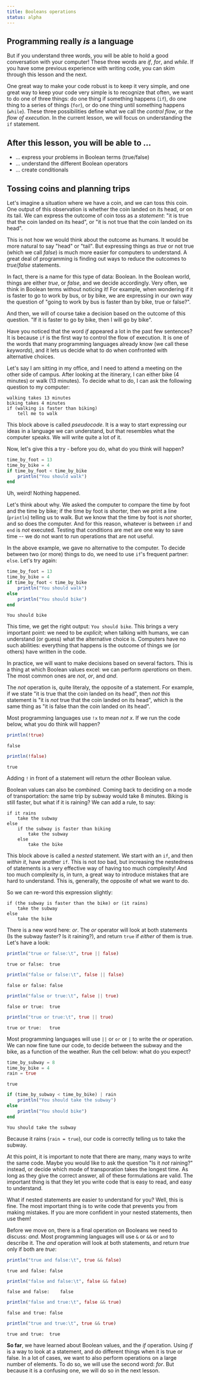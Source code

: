 ```yaml
---
title: Booleans operations
status: alpha
---
```


## Programming really *is* a language

But if you understand three words, you will be able to hold a good
conversation with your computer! These three words are *if*, *for*, and
*while*. If you have some previous experience with writing code, you can skim
through this lesson and the next.

One great way to make your code robust is to keep it very simple, and one
great way to keep your code very simple is to recognize that often, we want to
do one of three things: do one thing if something happens (`if`), do one thing
to a series of things (`for`), or do one thing until something happens
(`while`). These three possibilities define what we call the *control flow*,
or the *flow of execution*. In the current lesson, we will focus on
understanding the `if` statement.

## After this lesson, you will be able to ...

- ... express your problems in Boolean terms (true/false)
- ... understand the different Boolean operators
- ... create conditionals

## Tossing coins and planning trips

Let's imagine a situation where we have a coin, and we can toss this coin. One
output of this observation is whether the coin landed on its head, or on its
tail. We can express the outcome of coin toss as a *statement*: "it is true
that the coin landed on its head", or "it is not true that the coin landed on
its head".

This is not how we would think about the outcome as humans. It would be more
natural to say "head" or "tail". But expressing things as *true* or not true
(which we call *false*) is much more easier for computers to understand. A
great deal of programming is finding out ways to reduce the outcomes to
*true*/*false* statements.

In fact, there is a name for this type of data: Boolean. In the Boolean world,
things are either *true*, or *false*, and we decide accordingly. Very often,
we think in Boolean terms without noticing it! For example, when wondering if
it is faster to go to work by bus, or by bike, we are expressing in our own
way the question of "going to work by bus is faster than by bike, true or
false?".

And then, we will of course take a decision based on the outcome of this
question. "If it is faster to go by bike, then I will go by bike".

Have you noticed that the word *if* appeared a lot in the past few sentences?
It is because `if` is the first way to control the flow of execution. It is
one of the words that many programming languages already know (we call these
*keywords*), and it lets us decide what to do when confronted with alternative
choices.

Let's say I am sitting in my office, and I need to attend a meeting on the
other side of campus. After looking at the itinerary, I can either bike (4
minutes) or walk (13 minutes). To decide what to do, I can ask the following
question to my computer:

~~~
walking takes 13 minutes
biking takes 4 minutes
if (walking is faster than biking)
    tell me to walk
~~~

This block above is called *pseudocode*. It is a way to start expressing our
ideas in a language we can understand, but that resembles what the computer
speaks. We will write quite a lot of it.

Now, let's give this a try - before you do, what do you think will happen?

````julia
time_by_foot = 13
time_by_bike = 4
if time_by_foot < time_by_bike
    println("You should walk")
end
````

Uh, weird! Nothing happened.

Let's think about why. We asked the computer to compare the time by foot and
the time by bike; if the time by foot is shorter, then we print a line
(`println`) telling us to walk. But we know that the time by foot is *not*
shorter, and so does the computer. And for this reason, whatever is between
`if` and `end` is *not* executed. Testing that conditions are met are one way
to save time -- we do not want to run operations that are not useful.

In the above example, we gave no alternative to the computer. To decide
between two (or more) things to do, we need to use `if`'s frequent partner:
`else`. Let's try again:

````julia
time_by_foot = 13
time_by_bike = 4
if time_by_foot < time_by_bike
    println("You should walk")
else
    println("You should bike")
end
````

````
You should bike

````

This time, we get the right output: `You should bike`. This brings a very
important point: we need to be *explicit*; when talking with humans, we can
understand (or guess) what the alternative choice is. Computers have no such
abilities: everything that happens is the outcome of things we (or others)
have written in the code.

In practice, we will want to make decisions based on several factors. This is a
thing at which Boolean values excel: we can perform *operations* on them. The
most common ones are *not*, *or*, and *and*.

The *not* operation is, quite literaly, the opposite of a statement. For
example, if we state "it is true that the coin landed on its head", then *not*
this statement is "it is *not* true that the coin landed on its head", which
is the same thing as "it is false than the coin landed on its head".

Most programming languages use `!x` to mean *not x*. If we run the code below,
what you do think will happen?

````julia
println(!true)
````

````
false

````

````julia
println(!false)
````

````
true

````

Adding `!` in front of a statement will return the *other* Boolean value.

Boolean values can also be *combined*. Coming back to deciding on a mode of
transportation: the same trip by subway would take 8 minutes. Biking is still
faster, but what if it is raining? We can add a rule, to say:

~~~
if it rains
    take the subway
else
    if the subway is faster than biking
        take the subway
    else
        take the bike
~~~

This block above is called a *nested* statement. We start with an `if`, and
then *within it*, have another `if`. This is not *too* bad, but increasing the
nestedness of statements is a very effective way of having too much
complexity! And too much complexity is, in turn, a great way to introduce
mistakes that are hard to understand. This is, generally, the opposite of what
we want to do.

So we can re-word this expression slightly:

~~~
if (the subway is faster than the bike) or (it rains)
    take the subway
else
    take the bike
~~~

There is a new word here: *or*. The *or* operator will look at both statements
(Is the subway faster? Is it raining?), and return `true` if *either* of them
is true. Let's have a look:

````julia
println("true or false:\t", true || false)
````

````
true or false:	true

````

````julia
println("false or false:\t", false || false)
````

````
false or false:	false

````

````julia
println("false or true:\t", false || true)
````

````
false or true:	true

````

````julia
println("true or true:\t", true || true)
````

````
true or true:	true

````

Most programming languages will use `||` or `or` or `|` to write the *or*
operation. We can now fine tune our code, to decide between the subway and the
bike, as a function of the weather. Run the cell below: what do you expect?

````julia
time_by_subway = 8
time_by_bike = 4
rain = true
````

````
true
````

````julia
if (time_by_subway < time_by_bike) | rain
    println("You should take the subway")
else
    println("You should bike")
end
````

````
You should take the subway

````

Because it rains (`rain = true`), our code is correctly telling us to take the
subway.

At this point, it is important to note that there are many, many ways to write
the same code. Maybe you would like to ask the question "Is it *not* raining?"
instead, or decide which mode of transporation takes the longest time. As long
as they give the correct answer, all of these formulations are valid. The
important thing is that they let you write code that is easy to read, and easy
to understand.

What if nested statements are easier to understand for you? Well, this is
fine. The most important thing is to write code that prevents you from making
mistakes. If you are more confident in your nested statements, then use them!

Before we move on, there is a final operation on Booleans we need to discuss:
*and*. Most programming languages will use `&` or `&&` or `and` to describe
it. The *and* operation will look at both statements, and return *true* only
if both are *true*:

````julia
println("true and false:\t", true && false)
````

````
true and false:	false

````

````julia
println("false and false:\t", false && false)
````

````
false and false:	false

````

````julia
println("false and true:\t", false && true)
````

````
false and true:	false

````

````julia
println("true and true:\t", true && true)
````

````
true and true:	true

````

**So far**, we have learned about Boolean values, and the *if* operation.
Using *if* is a way to look at a statement, and do different things when it is
true or false. In a lot of cases, we want to also perform operations on a
large number of elements. To do so, we will use the second word: *for*. But
because it is a confusing one, we will do so in the next lesson.

